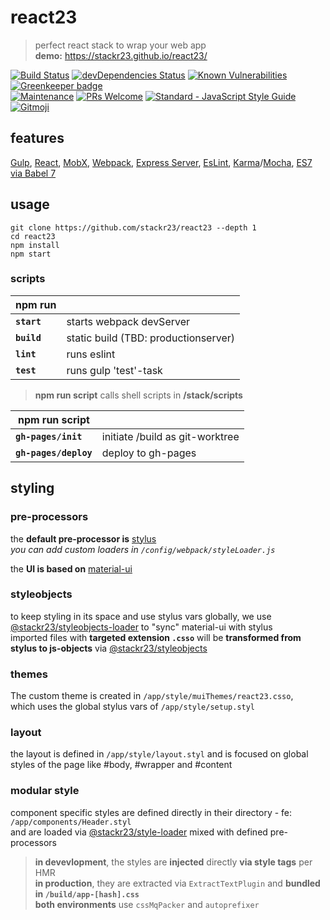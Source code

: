 # react23
> perfect react stack to wrap your web app  
> __demo:__ https://stackr23.github.io/react23/  

[![Build Status](https://travis-ci.com/stackr23/react23.svg?branch=master)](https://travis-ci.com/stackr23/react23)
[![devDependencies Status](https://david-dm.org/stackr23/react23/dev-status.svg)](https://david-dm.org/stackr23/react23?type=dev)
[![Known Vulnerabilities](https://snyk.io/test/github/stackr23/react23/badge.svg)](https://snyk.io/test/github/stackr23/react23)
[![Greenkeeper badge](https://badges.greenkeeper.io/stackr23/react23.svg)](https://greenkeeper.io/)<br />
[![Maintenance][maintenance-img]][maintenance-url]
[![PRs Welcome][pr-welcome]](http://makeapullrequest.com)
<a href="https://standardjs.com"><img src="https://img.shields.io/badge/code_style-standard-brightgreen.svg" alt="Standard - JavaScript Style Guide"></a>
<a href="https://gitmoji.carloscuesta.me">
    <img src="https://img.shields.io/badge/gitmoji-%20😜%20😍-FFDD67.svg?style=flat-square"
         alt="Gitmoji">
</a>

[maintenance-img]: https://img.shields.io/badge/Maintained%3F-yes-green.svg
[maintenance-url]: https://GitHub.com/stackR23/react23/graphs/commit-activity
[pr-welcome]: https://img.shields.io/badge/PRs-welcome-brightgreen.svg?style=flat-square

## features
[Gulp](https://gulpjs.com/), [React](https://reactjs.org/), [MobX](https://mobx.js.org/), [Webpack](https://webpack.js.org/), [Express Server](http://expressjs.com/), [EsLint](https://eslint.org/),
[Karma](https://github.com/karma-runner/karma)/[Mocha](https://github.com/mochajs/mocha), [ES7 via Babel 7](https://babeljs.io/docs/en/index.html)

## usage
```
git clone https://github.com/stackr23/react23 --depth 1
cd react23
npm install
npm start 
```

### scripts

| __npm run__   |                                       |   
|---------------|---------------------------------------|
| __`start`__   | starts webpack devServer              |
| __`build`__   | static build (TBD: productionserver)  |
| __`lint`__    | runs eslint                           |
| __`test`__    | runs gulp 'test'-task                 | 

> __npm run script__ calls shell scripts in __/stack/scripts__

| __npm run script__    |                                   |
|-----------------------|-----------------------------------|
| __`gh-pages/init`__   | initiate /build as git-worktree   |
| __`gh-pages/deploy`__ | deploy to gh-pages                |

## styling

### pre-processors
the __default pre-processor is__ [stylus](http://stylus-lang.com/)  
_you can add custom loaders in `/config/webpack/styleLoader.js`_

the __UI is based on__ [material-ui](https://github.com/mui-org/material-ui)  

### styleobjects
to keep styling in its space and use stylus vars globally, we use [@stackr23/styleobjects-loader](https://github.com/stackr23/styleobjects-loader) to "sync" material-ui with stylus  
imported files with __targeted extension `.csso`__ will be __transformed from stylus to js-objects__ via [@stackr23/styleobjects](https://github.com/stackr23/styleobjects)

### themes
The custom theme is created in `/app/style/muiThemes/react23.csso`,  
which uses the global stylus vars of `/app/style/setup.styl`

### layout
the layout is defined in `/app/style/layout.styl` and is focused on global styles of the page like #body, #wrapper and #content

### modular style
component specific styles are defined directly in their directory - fe: `/app/components/Header.styl`  
and are loaded via [@stackr23/style-loader](https://github.com/stackr23/style-loader) mixed with defined pre-processors  
> __in devevlopment__, the styles are __injected__ directly __via style tags__ per HMR  
> __in production__, they are extracted via `ExtractTextPlugin` and __bundled in `/build/app-[hash].css`__  
> __both environments__ use `cssMqPacker` and `autoprefixer`
